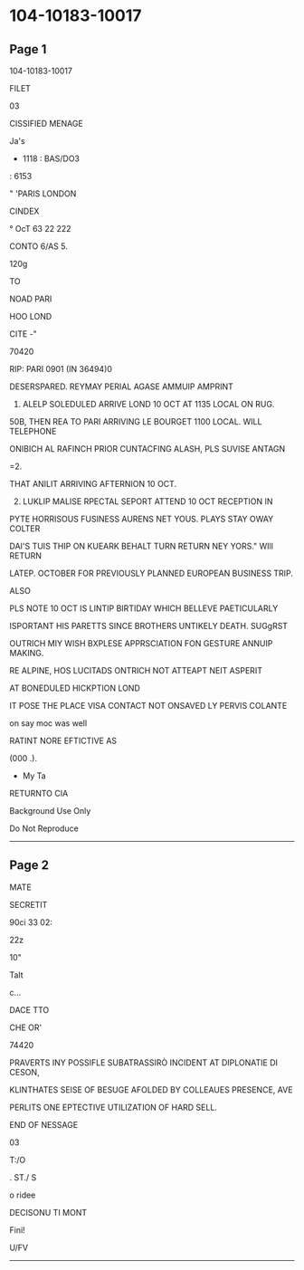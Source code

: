 # 104-10183-10017

## Page 1

104-10183-10017

FILET

03

CISSIFIED MENAGE

Ja's

* 1118 : BAS/DO3

: 6153

" 'PARIS LONDON

CINDEX

° OcT 63 22 222

CONTO 6/AS 5.

120g

TO

NOAD PARI

HOO LOND

CITE -"

70420

RIP: PARI 0901 (IN 36494)0

DESERSPARED. REYMAY PERIAL AGASE AMMUIP AMPRINT

1. ALELP SOLEDULED ARRIVE LOND 10 OCT AT 1135 LOCAL ON RUG.

50B, THEN REA TO PARI ARRIVING LE BOURGET 1100 LOCAL. WILL TELEPHONE

ONIBICH AL RAFINCH PRIOR CUNTACFING ALASH, PLS SUVISE ANTAGN

=2.

THAT ANILIT ARRIVING AFTERNION 10 OCT.

2. LUKLIP MALISE RPECTAL SEPORT ATTEND 10 OCT RECEPTION IN

PYTE HORRISOUS FUSINESS AURENS NET YOUS. PLAYS STAY OWAY COLTER

DAI'S TUIS THIP ON KUEARK BEHALT TURN RETURN NEY YORS." WIll RETURN

LATEP. OCTOBER FOR PREVIOUSLY PLANNED EUROPEAN BUSINESS TRIP.

ALSO

PLS NOTE 10 OCT IS LINTIP BIRTIDAY WHICH BELLEVE PAETICULARLY

ISPORTANT HIS PARETTS SINCE BROTHERS UNTIKELY DEATH. SUGgRST

OUTRICH MIY WISH BXPLESE APPRSCIATION FON GESTURE ANNUIP MAKING.

RE ALPINE, HOS LUCITADS ONTRICH NOT ATTEAPT NEIT ASPERIT

AT BONEDULED HICKPTION LOND

IT POSE THE PLACE VISA CONTACT NOT ONSAVED LY PERVIS COLANTE

on say moc was well

RATINT NORE EFTICTIVE AS

(000 .).

- My Ta

RETURNTO CIA

Background Use Only

Do Not Reproduce

---

## Page 2

MATE

SECRETIT

90ci 33 02:

22z

10"

Talt

c...

DACE TTO

CHE OR'

74420

PRAVERTS INY POSSIFLE SUBATRASSIRÒ INCIDENT AT DIPLONATIE DI CESON,

KLINTHATES SEISE OF BESUGE AFOLDED BY COLLEAUES PRESENCE, AVE

PERLITS ONE EPTECTIVE UTILIZATION OF HARD SELL.

END OF NESSAGE

03

T:/O

. ST./ S

o ridee

DECISONU TI MONT

Fini!

U/FV

---

